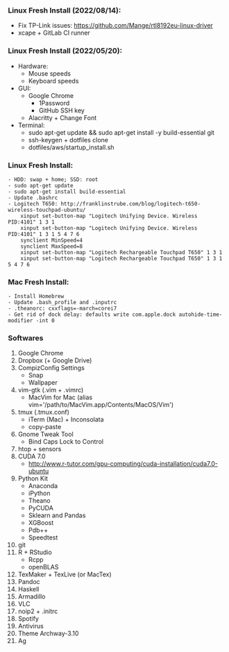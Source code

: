 ### Linux Fresh Install (2022/08/14):

* Fix TP-Link issues: https://github.com/Mange/rtl8192eu-linux-driver
* xcape + GitLab CI runner

### Linux Fresh Install (2022/05/20):
* Hardware:
    * Mouse speeds
    * Keyboard speeds
* GUI:
    * Google Chrome
        * 1Password
        * GitHub SSH key
    * Alacritty + Change Font
* Terminal:
    * sudo apt-get update && sudo apt-get install -y build-essential git
    * ssh-keygen + dotfiles clone
    * dotfiles/aws/startup_install.sh

### Linux Fresh Install:
    - HDD: swap + home; SSD: root
    - sudo apt-get update
    - sudo apt-get install build-essential
    - Update .bashrc
    - Logitech T650: http://franklinstrube.com/blog/logitech-t650-wireless-touchpad-ubuntu/
        xinput set-button-map "Logitech Unifying Device. Wireless PID:4101" 1 3 1
        xinput set-button-map "Logitech Unifying Device. Wireless PID:4101" 1 3 1 5 4 7 6
        synclient MinSpeed=4
        synclient MaxSpeed=8
        xinput set-button-map "Logitech Rechargeable Touchpad T650" 1 3 1
        xinput set-button-map "Logitech Rechargeable Touchpad T650" 1 3 1 5 4 7 6

### Mac Fresh Install:
    - Install Homebrew
    - Update .bash_profile and .inputrc
    - .theanorc: cxxflags=-march=corei7
    - Get rid of dock delay: defaults write com.apple.dock autohide-time-modifier -int 0

### Softwares
1. Google Chrome
1. Dropbox (+ Google Drive)
1. CompizConfig Settings
    * Snap
    * Wallpaper
1. vim-gtk (.vim + .vimrc)
    * MacVim for Mac (alias vim='/path/to/MacVim.app/Contents/MacOS/Vim')
1. tmux (.tmux.conf)
    * iTerm (Mac) + Inconsolata
    * copy-paste
1. Gnome Tweak Tool
    * Bind Caps Lock to Control
1. htop + sensors
1. CUDA 7.0
    * http://www.r-tutor.com/gpu-computing/cuda-installation/cuda7.0-ubuntu
1. Python Kit
    * Anaconda
    * iPython
    * Theano
    * PyCUDA
    * Sklearn and Pandas
    * XGBoost
    * Pdb++
    * Speedtest
1. git
1. R + RStudio
    * Rcpp
    * openBLAS
1. TexMaker + TexLive (or MacTex)
1. Pandoc
1. Haskell
1. Armadillo
1. VLC
1. noip2 + .initrc
1. Spotify
1. Antivirus
1. Theme Archway-3.10
1. Ag

